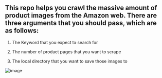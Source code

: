 <h2> This repo helps you crawl the massive amount of product images from the Amazon web. There are three arguments that you should pass, which are as follows: </h2>

1. The Keyword that you expect to search for

2. The number of product pages that you want to scrape

3. The local directory that you want to save those images to

![image](https://user-images.githubusercontent.com/30963732/229432660-633bee3b-f5ce-4abc-a2c1-12446a339ea0.png)

